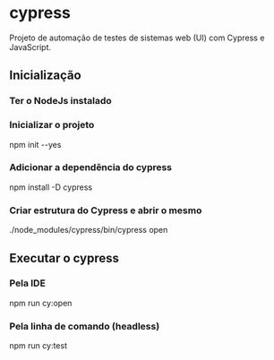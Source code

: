 # cypress
Projeto de automação de testes de sistemas web (UI) com Cypress e JavaScript.

## Inicialização

### Ter o NodeJs instalado


### Inicializar o projeto
npm init --yes

### Adicionar a dependência do cypress
npm install -D cypress

### Criar estrutura do Cypress e abrir o mesmo
./node_modules/cypress/bin/cypress open

## Executar o cypress

### Pela IDE
npm run cy:open

### Pela linha de comando (headless)
npm run cy:test
